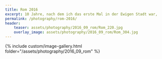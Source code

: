 ```yaml
---
title: Rom 2016
excerpt: 10 Jahre, nach dem ich das erste Mal in der Ewigen Stadt war, war es mal wieder Zeit ihr einen Besuch abzustatten.
permalink: /photography/rom-2016/
header:
    teaser: assets/photography/2016_09_rom/Rom_220.jpg
    overlay_image: assets/photography/2016_09_rom/Rom_304.jpg
---
```


{% include custom/image-gallery.html folder="/assets/photography/2016_09_rom" %}